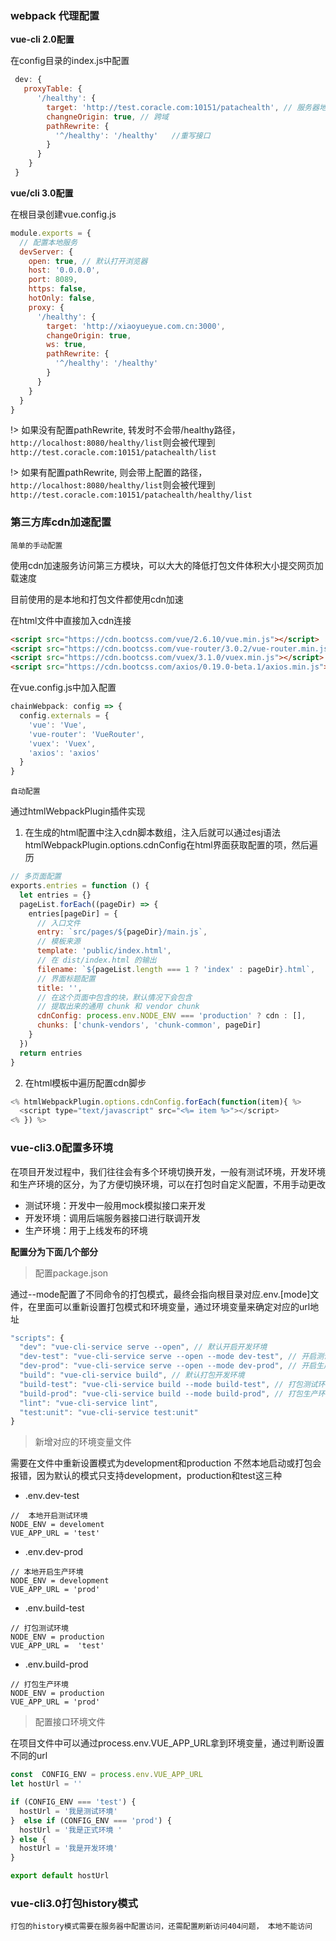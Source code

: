 ### webpack 代理配置

**vue-cli 2.0配置**

在config目录的index.js中配置

```js
 dev: {
   proxyTable: {
      '/healthy': {
        target: 'http://test.coracle.com:10151/patachealth', // 服务器地址
        changneOrigin: true, // 跨域
        pathRewrite: {
          '^/healthy': '/healthy'   //重写接口
        }
      }
    }
 }
```

**vue/cli 3.0配置**

在根目录创建vue.config.js
```js
module.exports = {
  // 配置本地服务
  devServer: {
    open: true, // 默认打开浏览器
    host: '0.0.0.0',
    port: 8089,
    https: false,
    hotOnly: false,
    proxy: {
      '/healthy': {
        target: 'http://xiaoyueyue.com.cn:3000',
        changeOrigin: true,
        ws: true,
        pathRewrite: {
          '^/healthy': '/healthy'
        }
      }
    }
  }
}
```

!> 如果没有配置pathRewrite, 转发时不会带/healthy路径，`http://localhost:8080/healthy/list`则会被代理到`http://test.coracle.com:10151/patachealth/list`

!> 如果有配置pathRewrite, 则会带上配置的路径，`http://localhost:8080/healthy/list`则会被代理到`http://test.coracle.com:10151/patachealth/healthy/list`


### 第三方库cdn加速配置

`简单的手动配置`

使用cdn加速服务访问第三方模块，可以大大的降低打包文件体积大小提交网页加载速度

目前使用的是本地和打包文件都使用cdn加速

在html文件中直接加入cdn连接

```html
<script src="https://cdn.bootcss.com/vue/2.6.10/vue.min.js"></script>
<script src="https://cdn.bootcss.com/vue-router/3.0.2/vue-router.min.js"></script>
<script src="https://cdn.bootcss.com/vuex/3.1.0/vuex.min.js"></script>
<script src="https://cdn.bootcss.com/axios/0.19.0-beta.1/axios.min.js"></script>
```

在vue.config.js中加入配置
```js
chainWebpack: config => {
  config.externals = {
    'vue': 'Vue',
    'vue-router': 'VueRouter',
    'vuex': 'Vuex',
    'axios': 'axios'
  }
}
```

`自动配置`

通过htmlWebpackPlugin插件实现

1. 在生成的html配置中注入cdn脚本数组，注入后就可以通过esj语法htmlWebpackPlugin.options.cdnConfig在html界面获取配置的项，然后遍历

```js
// 多页面配置
exports.entries = function () {
  let entries = {}
  pageList.forEach((pageDir) => {
    entries[pageDir] = {
      // 入口文件
      entry: `src/pages/${pageDir}/main.js`,
      // 模板来源
      template: 'public/index.html',
      // 在 dist/index.html 的输出
      filename: `${pageList.length === 1 ? 'index' : pageDir}.html`,
      // 界面标题配置
      title: '',
      // 在这个页面中包含的块，默认情况下会包含
      // 提取出来的通用 chunk 和 vendor chunk
      cdnConfig: process.env.NODE_ENV === 'production' ? cdn : [],
      chunks: ['chunk-vendors', 'chunk-common', pageDir]
    }
  })
  return entries
}
```

2. 在html模板中遍历配置cdn脚步

```js
<% htmlWebpackPlugin.options.cdnConfig.forEach(function(item){ %>
  <script type="text/javascript" src="<%= item %>"></script>
<% }) %>
```

### vue-cli3.0配置多环境

在项目开发过程中，我们往往会有多个环境切换开发，一般有测试环境，开发环境和生产环境的区分，为了方便切换环境，可以在打包时自定义配置，不用手动更改

+ 测试环境：开发中一般用mock模拟接口来开发
+ 开发环境：调用后端服务器接口进行联调开发
+ 生产环境：用于上线发布的环境

**配置分为下面几个部分**

> 配置package.json

通过--mode配置了不同命令的打包模式，最终会指向根目录对应.env.[mode]文件，在里面可以重新设置打包模式和环境变量，通过环境变量来确定对应的url地址

```js
"scripts": {
  "dev": "vue-cli-service serve --open", // 默认开启开发环境
  "dev-test": "vue-cli-service serve --open --mode dev-test", // 开启测试环境
  "dev-prod": "vue-cli-service serve --open --mode dev-prod", // 开启生产环境
  "build": "vue-cli-service build", // 默认打包开发环境
  "build-test": "vue-cli-service build --mode build-test", // 打包测试环境
  "build-prod": "vue-cli-service build --mode build-prod", // 打包生产环境
  "lint": "vue-cli-service lint",
  "test:unit": "vue-cli-service test:unit"
}
```

> 新增对应的环境变量文件

需要在文件中重新设置模式为development和production 不然本地启动或打包会报错，因为默认的模式只支持development，production和test这三种

+ .env.dev-test 

```
//  本地开启测试环境
NODE_ENV = develoment
VUE_APP_URL = 'test'
```
+ .env.dev-prod

```
// 本地开启生产环境
NODE_ENV = development
VUE_APP_URL = 'prod'
```

+ .env.build-test

```
// 打包测试环境
NODE_ENV = production
VUE_APP_URL =  'test'
```

+ .env.build-prod

```
// 打包生产环境
NODE_ENV = production
VUE_APP_URL = 'prod'
```

> 配置接口环境文件

在项目文件中可以通过process.env.VUE_APP_URL拿到环境变量，通过判断设置不同的url

```js
const  CONFIG_ENV = process.env.VUE_APP_URL
let hostUrl = ''

if (CONFIG_ENV === 'test') {
  hostUrl = '我是测试环境'
}  else if (CONFIG_ENV === 'prod') {
  hostUrl = '我是正式环境 '
} else {
  hostUrl = '我是开发环境'
}

export default hostUrl
```

### vue-cli3.0打包history模式

```
打包的history模式需要在服务器中配置访问，还需配置刷新访问404问题， 本地不能访问
```